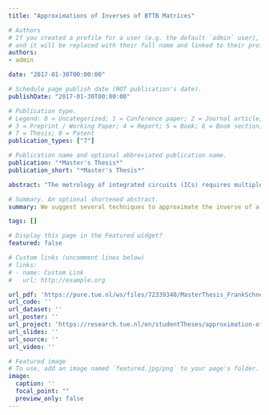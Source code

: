 ```yaml
---
title: "Approximations of Inverses of BTTB Matrices"

# Authors
# If you created a profile for a user (e.g. the default `admin` user), write the username (folder name) here 
# and it will be replaced with their full name and linked to their profile.
authors:
- admin

date: "2017-01-30T00:00:00"

# Schedule page publish date (NOT publication's date).
publishDate: "2017-01-30T00:00:00"

# Publication type.
# Legend: 0 = Uncategorized; 1 = Conference paper; 2 = Journal article;
# 3 = Preprint / Working Paper; 4 = Report; 5 = Book; 6 = Book section;
# 7 = Thesis; 8 = Patent
publication_types: ["7"]

# Publication name and optional abbreviated publication name.
publication: "*Master's Thesis*"
publication_short: "*Master's Thesis*"

abstract: "The metrology of integrated circuits (ICs) requires multiple solutions of a large-scale linear system. The time needed for solving this system, greatly determines the number of chips that can be processed per time unit. Since the coefficient matrix is partly composed of block-Toeplitz-Toeplitz-block (BTTB) matrices, approximations of its inverse are interesting candidates for a preconditioner. In this work, different approximation techniques such as an approximation by sums of Kronecker products or an approximation by inverting the corresponding generating function are examined and where necessary generalized for BTTB and BTTB-block matrices. The computational complexity of each approach is assessed and their utilization as a preconditioner evaluated. The performance of the discussed preconditioners is investigated for a number of test cases stemming from real life applications."

# Summary. An optional shortened abstract.
summary: We suggest several techniques to approximate the inverse of a BTTB matrix with the goal of designing preconditioners for linear systems of this form.

tags: []

# Display this page in the Featured widget?
featured: false

# Custom links (uncomment lines below)
# links:
# - name: Custom Link
#   url: http://example.org

url_pdf: 'https://pure.tue.nl/ws/files/72339340/MasterThesis_FrankSchneider.pdf'
url_code: ''
url_dataset: ''
url_poster: ''
url_project: 'https://research.tue.nl/en/studentTheses/approximation-of-inverses-of-bttb-matrices'
url_slides: ''
url_source: ''
url_video: ''

# Featured image
# To use, add an image named `featured.jpg/png` to your page's folder. 
image:
  caption: ''
  focal_point: ""
  preview_only: false
---
```

